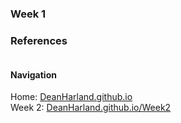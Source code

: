 ### Week 1

### References
```

```

#### Navigation
Home: [DeanHarland.github.io](https://DeanHarland.github.io) <br />
Week 2: [DeanHarland.github.io/Week2](https://DeanHarland.github.io/Week2) <br />
